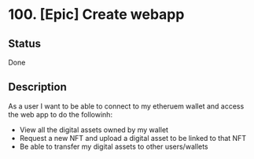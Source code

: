 # 100. [Epic] Create webapp

## Status

Done

## Description

As a user I want to be able to connect to my etheruem wallet and access the web app to do the followinh:

- View all the digital assets owned by my wallet
- Request a new NFT and upload a digital asset to be linked to that NFT
- Be able to transfer my digital assets to other users/wallets
